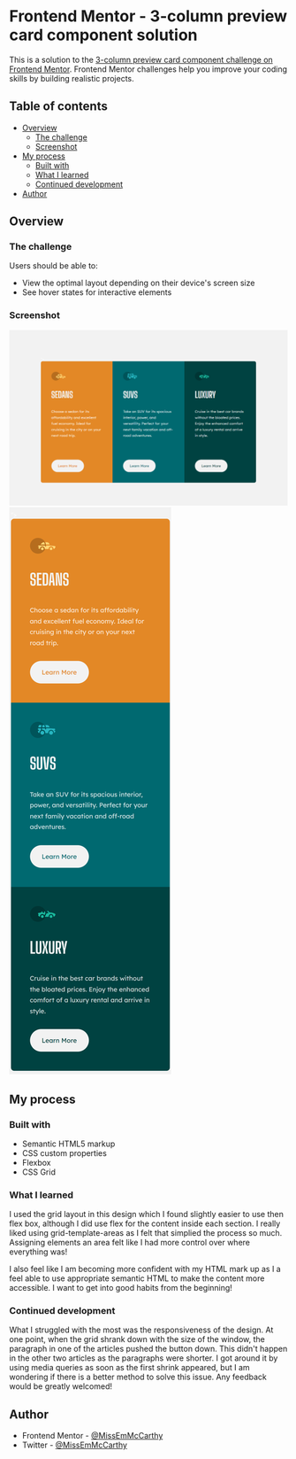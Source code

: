 # Frontend Mentor - 3-column preview card component solution

This is a solution to the [3-column preview card component challenge on Frontend Mentor](https://www.frontendmentor.io/challenges/3column-preview-card-component-pH92eAR2-). Frontend Mentor challenges help you improve your coding skills by building realistic projects. 

## Table of contents

- [Overview](#overview)
  - [The challenge](#the-challenge)
  - [Screenshot](#screenshot)
- [My process](#my-process)
  - [Built with](#built-with)
  - [What I learned](#what-i-learned)
  - [Continued development](#continued-development)
- [Author](#author)

## Overview

### The challenge

Users should be able to:

- View the optimal layout depending on their device's screen size
- See hover states for interactive elements

### Screenshot

![Desktop Screenshot](images/Desktop.png)
![Mobile Screenshot](images/Mobile.png)

## My process

### Built with

- Semantic HTML5 markup
- CSS custom properties
- Flexbox
- CSS Grid

### What I learned

I used the grid layout in this design which I found slightly easier to use then flex box, although I did use flex for the content inside each section. I really liked using grid-template-areas as I felt that simplied the process so much. Assigning elements an area felt like I had more control over where everything was!

I also feel like I am becoming more confident with my HTML mark up as I a feel able to use appropriate semantic HTML to make the content more accessible. I want to get into good habits from the beginning!

### Continued development

What I struggled with the most was the responsiveness of the design. At one point, when the grid shrank down with the size of the window, the paragraph in one of the articles pushed the button down. This didn't happen in the other two articles as the paragraphs were shorter. I got around it by using media queries as soon as the first shrink appeared, but I am wondering if there is a better method to solve this issue. Any feedback would be greatly welcomed!

## Author

- Frontend Mentor - [@MissEmMcCarthy](https://www.frontendmentor.io/profile/MissEmMcCarthy)
- Twitter - [@MissEmMcCarthy](https://twitter.com/MissEmMcCarthy)

